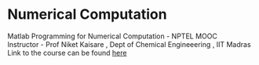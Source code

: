 # Numerical Computation
Matlab Programming for Numerical Computation - NPTEL MOOC </br>
Instructor - Prof Niket Kaisare , Dept of Chemical Engineeering , IIT Madras </br>
Link to the course can be found [here](https://nptel.ac.in/courses/103/106/103106118/) </br>

